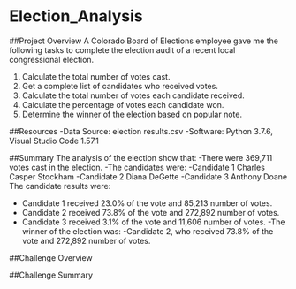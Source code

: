 # Election_Analysis

##Project Overview
A Colorado Board of Elections employee gave me the following tasks to complete the election audit of a recent local congressional election.

1. Calculate the total number of votes cast.
2. Get a complete list of candidates who received votes.
3. Calculate the total number of votes each candidate received.
4. Calculate the percentage of votes each candidate won.
5. Determine the winner of the election based on popular note.

##Resources
-Data Source: election results.csv
-Software: Python 3.7.6, Visual Studio Code 1.57.1

##Summary
The analysis of the election show that:
-There were 369,711 votes cast in the election.
-The candidates were:
-Candidate 1 Charles Casper Stockham
-Candidate 2 Diana DeGette
-Candidate 3 Anthony Doane
The candidate results were:
- Candidate 1 received 23.0% of the vote and 85,213 number of votes.
- Candidate 2 received 73.8% of the vote and 272,892 number of votes.
- Candidate 3 received 3.1% of the vote and 11,606 number of votes.
-The winner of the election was:
-Candidate 2, who received 73.8% of the vote and 272,892 number of votes.

##Challenge Overview

##Challenge Summary

